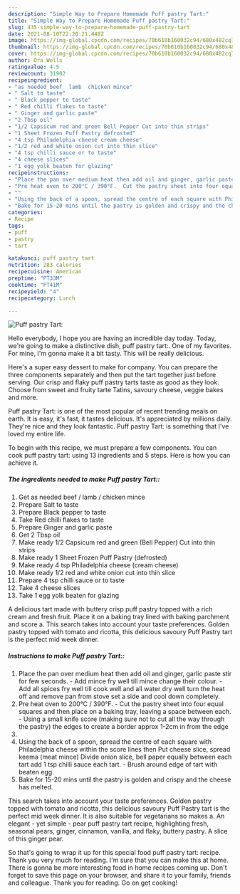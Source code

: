 ```yaml
---
description: "Simple Way to Prepare Homemade Puff pastry Tart:"
title: "Simple Way to Prepare Homemade Puff pastry Tart:"
slug: 435-simple-way-to-prepare-homemade-puff-pastry-tart
date: 2021-08-10T22:20:21.448Z
image: https://img-global.cpcdn.com/recipes/70b610b160032c94/680x482cq70/puff-pastry-tart-recipe-main-photo.jpg
thumbnail: https://img-global.cpcdn.com/recipes/70b610b160032c94/680x482cq70/puff-pastry-tart-recipe-main-photo.jpg
cover: https://img-global.cpcdn.com/recipes/70b610b160032c94/680x482cq70/puff-pastry-tart-recipe-main-photo.jpg
author: Ora Wells
ratingvalue: 4.5
reviewcount: 31902
recipeingredient:
- "as needed beef  lamb  chicken mince"
- " Salt to taste"
- " Black pepper to taste"
- " Red chilli flakes to taste"
- " Ginger and garlic paste"
- "2 Tbsp oil"
- "1/2 Capsicum red and green Bell Pepper Cut into thin strips"
- "1 Sheet Frozen Puff Pastry defrosted"
- "4 tsp Philadelphia cheese cream cheese"
- "1/2 red and white onion cut into thin slice"
- "4 tsp chilli sauce or to taste"
- "4 cheese slices"
- "1 egg yolk beaten for glazing"
recipeinstructions:
- "Place the pan over medium heat then add oil and ginger, garlic paste stir for few seconds.  Add mince fry well till mince change their colour.  Add all spices fry well till cook well and all water dry well turn the heat off and remove pan from stove set a side and cool down completely."
- "Pre heat oven to 200°C / 390°F.  Cut the pastry sheet into four equal squares and then place on a baking tray, leaving a space between each.  Using a small knife score (making sure not to cut all the way through the pastry) the edges to create a border approx 1-2cm in from the edge"
- ""
- "Using the back of a spoon, spread the centre of each square with Philadelphia cheese within the score lines then Put cheese slice, spread keema (meat mince) Divide onion slice, bell paper equally between each tart add 1 tsp chilli sauce each tart.  Brush around edge of tart with beaten egg."
- "Bake for 15-20 mins until the pastry is golden and crispy and the cheese has melted."
categories:
- Recipe
tags:
- puff
- pastry
- tart

katakunci: puff pastry tart 
nutrition: 283 calories
recipecuisine: American
preptime: "PT33M"
cooktime: "PT41M"
recipeyield: "4"
recipecategory: Lunch

---
```



![Puff pastry Tart:](https://img-global.cpcdn.com/recipes/70b610b160032c94/680x482cq70/puff-pastry-tart-recipe-main-photo.jpg)

Hello everybody, I hope you are having an incredible day today. Today, we're going to make a distinctive dish, puff pastry tart:. One of my favorites. For mine, I'm gonna make it a bit tasty. This will be really delicious.

Here&#39;s a super easy dessert to make for company. You can prepare the three components separately and then put the tart together just before serving. Our crisp and flaky puff pastry tarts taste as good as they look. Choose from sweet and fruity tarte Tatins, savoury cheese, veggie bakes and more.

Puff pastry Tart: is one of the most popular of recent trending meals on earth. It is easy, it's fast, it tastes delicious. It's appreciated by millions daily. They're nice and they look fantastic. Puff pastry Tart: is something that I've loved my entire life.


To begin with this recipe, we must prepare a few components. You can cook puff pastry tart: using 13 ingredients and 5 steps. Here is how you can achieve it.

<!--inarticleads1-->

##### The ingredients needed to make Puff pastry Tart::

1. Get as needed beef / lamb / chicken mince
1. Prepare  Salt to taste
1. Prepare  Black pepper to taste
1. Take  Red chilli flakes to taste
1. Prepare  Ginger and garlic paste
1. Get 2 Tbsp oil
1. Make ready 1/2 Capsicum red and green (Bell Pepper) Cut into thin strips
1. Make ready 1 Sheet Frozen Puff Pastry (defrosted)
1. Make ready 4 tsp Philadelphia cheese (cream cheese)
1. Make ready 1/2 red and white onion cut into thin slice
1. Prepare 4 tsp chilli sauce or to taste
1. Take 4 cheese slices
1. Take 1 egg yolk beaten for glazing


A delicious tart made with buttery crisp puff pastry topped with a rich cream and fresh fruit. Place it on a baking tray lined with baking parchment and score a. This search takes into account your taste preferences. Golden pastry topped with tomato and ricotta, this delicious savoury Puff Pastry tart is the perfect mid week dinner. 

<!--inarticleads2-->

##### Instructions to make Puff pastry Tart::

1. Place the pan over medium heat then add oil and ginger, garlic paste stir for few seconds.  - Add mince fry well till mince change their colour.  - Add all spices fry well till cook well and all water dry well turn the heat off and remove pan from stove set a side and cool down completely.
1. Pre heat oven to 200°C / 390°F.  - Cut the pastry sheet into four equal squares and then place on a baking tray, leaving a space between each.  - Using a small knife score (making sure not to cut all the way through the pastry) the edges to create a border approx 1-2cm in from the edge
1. 
1. Using the back of a spoon, spread the centre of each square with Philadelphia cheese within the score lines then Put cheese slice, spread keema (meat mince) Divide onion slice, bell paper equally between each tart add 1 tsp chilli sauce each tart.  - Brush around edge of tart with beaten egg.
1. Bake for 15-20 mins until the pastry is golden and crispy and the cheese has melted.


This search takes into account your taste preferences. Golden pastry topped with tomato and ricotta, this delicious savoury Puff Pastry tart is the perfect mid week dinner. It is also suitable for vegetarians so makes a. An elegant - yet simple - pear puff pastry tart recipe, highlighting fresh, seasonal pears, ginger, cinnamon, vanilla, and flaky, buttery pastry. A slice of this ginger pear. 

So that's going to wrap it up for this special food puff pastry tart: recipe. Thank you very much for reading. I'm sure that you can make this at home. There is gonna be more interesting food in home recipes coming up. Don't forget to save this page on your browser, and share it to your family, friends and colleague. Thank you for reading. Go on get cooking!
